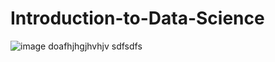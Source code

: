 # Introduction-to-Data-Science
![image](https://user-images.githubusercontent.com/57450036/143018246-343c1a56-c01c-40a8-94b9-c95353c02b9f.png)
doafhjhgjhvhjv
sdfsdfs